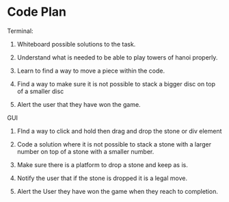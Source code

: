 # Code Plan

Terminal: 

1. Whiteboard possible solutions to the task.

2. Understand what is needed to be able to play towers of hanoi properly.

3. Learn to find a way to move a piece within the code.

4. Find a way to make sure it is not possible to stack a bigger disc on top of a smaller disc

5. Alert the user that they have won the game.

GUI

1. FInd a way to click and hold then drag and drop the stone or div element

2. Code a solution where it is not possible to stack a stone with a larger number on top of a stone with a smaller number.

3. Make sure there is a platform to drop a stone and keep as is.

4. Notify the user that if the stone is dropped it is a legal move.

5. Alert the User they have won the game when they reach to completion.